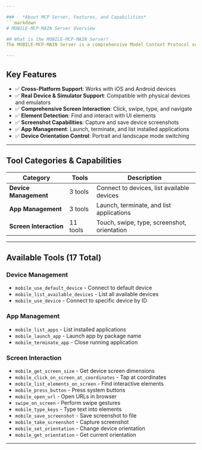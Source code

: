 ```yaml
---

###   *About MCP Server, Features, and Capabilities*
```markdown
# MOBILE-MCP-MAIN Server Overview

## What is the MOBILE-MCP-MAIN Server?
The MOBILE-MCP-MAIN Server is a comprehensive Model Context Protocol server that enables AI assistants to perform mobile device automation and testing on both iOS and Android platforms.

---
```


## Key Features
- ✅ **Cross-Platform Support**: Works with iOS and Android devices
- ✅ **Real Device & Simulator Support**: Compatible with physical devices and emulators
- ✅ **Comprehensive Screen Interaction**: Click, swipe, type, and navigate
- ✅ **Element Detection**: Find and interact with UI elements
- ✅ **Screenshot Capabilities**: Capture and save device screenshots
- ✅ **App Management**: Launch, terminate, and list installed applications
- ✅ **Device Orientation Control**: Portrait and landscape mode switching

---

## Tool Categories & Capabilities
| Category | Tools | Description |
|----------|-------|-------------|
| **Device Management** | 3 tools | Connect to devices, list available devices |
| **App Management** | 3 tools | Launch, terminate, and list applications |
| **Screen Interaction** | 11 tools | Touch, swipe, type, screenshot, orientation |

---

## Available Tools (17 Total)

### Device Management
- `mobile_use_default_device` - Connect to default device
- `mobile_list_available_devices` - List all available devices
- `mobile_use_device` - Connect to specific device by ID

### App Management  
- `mobile_list_apps` - List installed applications
- `mobile_launch_app` - Launch app by package name
- `mobile_terminate_app` - Close running application

### Screen Interaction
- `mobile_get_screen_size` - Get device screen dimensions
- `mobile_click_on_screen_at_coordinates` - Tap at coordinates
- `mobile_list_elements_on_screen` - Find interactive elements
- `mobile_press_button` - Press system buttons
- `mobile_open_url` - Open URLs in browser
- `swipe_on_screen` - Perform swipe gestures
- `mobile_type_keys` - Type text into elements
- `mobile_save_screenshot` - Save screenshot to file
- `mobile_take_screenshot` - Capture screenshot
- `mobile_set_orientation` - Change device orientation
- `mobile_get_orientation` - Get current orientation

---

